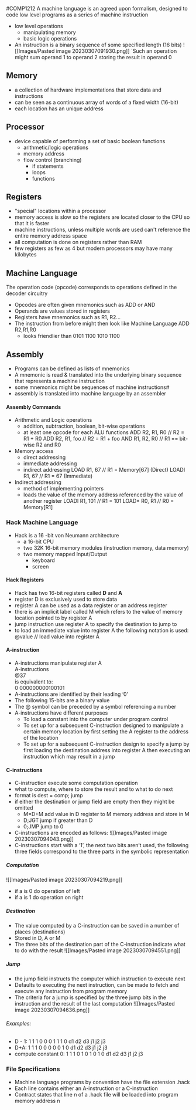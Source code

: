 #COMP1212
A machine language is an agreed upon formalism, designed to code low level programs as a series of machine instruction
- low level operations
	- manipulating memory
	- basic logic operations
- An instruction is a binary sequence of some specified length (16 bits)
![[Images/Pasted image 20230307091930.png]]
`Such an operation might sum operand 1 to operand 2 storing the result in operand 0

## Memory
- a collection of hardware implementations that store data and instructions
- can be seen as a continuous array of words of a fixed width (16-bit)
- each location has an unique address

## Processor
- device capable of performing a set of basic boolean functions
	- arithmetic/logic operations
	- memory address
	- flow control (branching)
		- if statements
		- loops
		- functions

## Registers
- "special" locations within a processor
- memory access is slow so the registers are located closer to the CPU so that it is faster
- machine instructions, unless multiple words are used can't reference the entire memory address space
- all computation is done on registers rather than RAM
- few registers as few as 4 but modern processors may have many kilobytes

## Machine Language
The operation code (opcode) corresponds to operations defined in the decoder circuitry  
- Opcodes are often given mnemonics such as ADD or AND  
- Operands are values stored in registers  
- Registers have mnemonics such as R1, R2...  
- The instruction from before might then look like  Machine Language  ADD R2,R1,R0
	- looks friendlier than 0101 1100 1010 1100

## Assembly
- Programs can be defined as lists of mnemonics  
- A mnemonic is read & translated into the underlying binary sequence that represents a machine instruction  
- some mnemonics might be sequences of machine instructions#
- assembly is translated into machine language by an assembler
#### Assembly Commands
- Arithmetic and Logic operations
	- addition, subtraction, boolean, bit-wise operations
	- at least one opcode for each ALU functions
		ADD R2, R1, R0  // R2 = R1 + R0
		ADD R2, R1, foo  // R2 = R1 + foo
		AND R1, R2, R0  // R1 == bit-wise R2 and R0
- Memory access
	- direct addressing
	- immediate addressing
	- indirect addressing
		LOAD  R1, 67  // R1 = Memory[67]       (Direct)
		LOADI R1, 67  // R1 = 67                      (Immediate)
- Indirect addressing
	- method of implementing pointers
	- loads the value of the memory address referenced by the value of another register
		LOADI R1, 101  // R1 = 101
		LOAD* R0, R1   // R0 = Memory[R1]

### Hack Machine Language
- Hack is a 16 -bit von Neumann architecture
	- a 16-bit CPU
	- two 32K 16-bit memory modules (instruction memory, data memory)
	- two memory mapped Input/Output
		- keyboard
		- screen
#### Hack Registers
- Hack has two 16-bit registers called **D** and **A**
- register D is exclusively used to store data
- register A can be used as a data register or an address register
- there is an implicit label called M which refers to the value of memory location pointed to by register A
- jump instruction use register A to specify the destination to jump to 
- to load an immediate value into register A the following notation is used: @value // load value into register A

#### A-instruction
- A-instructions manipulate register A  
A-instructions  
@37  
is equivalent to:  
0 000000000100101
- A-instructions are identified by their leading ‘0’  
- The following 15-bits are a binary value  
- The @ symbol can be preceded by a symbol referencing a number
- A-instructions have different purposes  
	- To load a constant into the computer under program control  
	- To set up for a subsequent C-instruction designed to manipulate a certain memory location by first setting the A register to the address of the location  
	- To set up for a subsequent C-instruction design to specify a jump by first loading the destination address into register A then executing an instruction which may result in a jump

#### C-instructions
- C-instruction execute some computation operation
- what to compute, where to store the result and to what to do next
- format is
	dest = comp; jump
- if either the destination or jump field are empty then they might be omitted
	- M=D+M           add value in D register to M memory address and store in M
	- D;JGT              jump if greater than D
	- 0;JMP              jump to 0
- C-instructions are encoded as follows:
![[Images/Pasted image 20230307094043.png]]
- C-instructions start with a ‘1’, the next two bits aren’t used, the following three fields  correspond to the three parts in the symbolic representation
##### Computation
![[Images/Pasted image 20230307094219.png]]
- if a is 0 do operation of left
- if a is 1 do operation on right
##### Destination
- The value computed by a C-instruction can be saved in a number of places (destinations)  
- Stored in D, A or M  
- The three bits of the destination part of the C-instruction indicate what to do with the result
![[Images/Pasted image 20230307094551.png]]
##### Jump
- the jump field instructs the computer which instruction to execute next  
- Defaults to executing the next instruction, can be made to fetch and execute any instruction from program memory  
- The criteria for a jump is specified by the three jump bits in the instruction and the result of the last computation
![[Images/Pasted image 20230307094636.png]]
###### Examples:
- D - 1: 1 1 1 0 0 0 1 1 1 0 d1 d2 d3 j1 j2 j3
- D+A: 1 1 1 0 0 0 0 0 1 0 d1 d2 d3 j1 j2 j3
- compute constant 0: 1 1 1 0 1 0 1 0 1 0 d1 d2 d3 j1 j2 j3

### File Specifications
- Machine language programs by convention have the file extension .hack  
- Each line contains either an A-instruction or a C-instruction  
- Contract states that line n of a .hack file will be loaded into program memory address n
